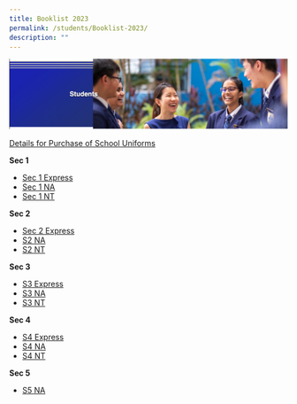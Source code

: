 ```yaml
---
title: Booklist 2023
permalink: /students/Booklist-2023/
description: ""
---
```

![](/images/Students%20Banner.png)

[Details for Purchase of School Uniforms](/files/Booklist%202023/Sale%20of%20Uniform%20Instruction-1.pdf)

**Sec 1**

* [Sec 1 Express](/files/Booklist%202023/S1_Express.pdf)
* [Sec 1 NA](/files/Booklist%202023/S1_NA.pdf)
* [Sec 1 NT](/files/Booklist%202023/S1_NT.pdf)

**Sec 2**

* [Sec 2 Express](/files/Booklist%202023/S2_Express.pdf)
* [S2 NA](/files/Booklist%202023/S2_NA.pdf)
* [S2 NT](/files/Booklist%202023/S2_NT.pdf)

**Sec 3**

* [S3 Express](/files/Booklist%202023/S3_Express.pdf)
* [S3 NA](/files/Booklist%202023/S3_NA.pdf)
* [S3 NT](/files/Booklist%202023/S3_NT.pdf)

**Sec 4**

* [S4 Express](/files/Booklist%202023/S4_Express.pdf)
* [S4 NA](/files/Booklist%202023/S4_NA.pdf)
* [S4 NT](/files/Booklist%202023/S4_NT.pdf)

**Sec 5**

* [S5 NA](/files/Booklist%202023/S5_NA.pdf)
